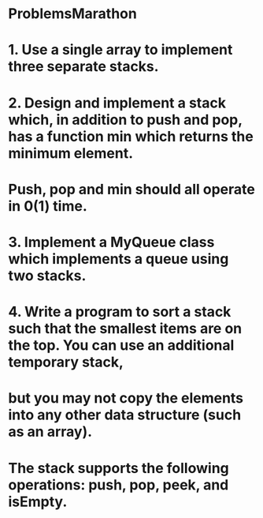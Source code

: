 # ProblemsMarathon

# 1. Use a single array to implement three separate stacks.
# 2. Design and implement a stack which, in addition to push and pop, has a function min which returns the minimum element.
# Push, pop and min should all operate in 0(1) time.
# 3. Implement a MyQueue class which implements a queue using two stacks.
# 4. Write a program to sort a stack such that the smallest items are on the top. You can use an additional temporary stack,
# but you may not copy the elements into any other data structure (such as an array).
# The stack supports the following operations: push, pop, peek, and isEmpty.

